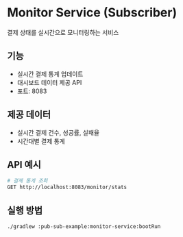 # Monitor Service (Subscriber)

결제 상태를 실시간으로 모니터링하는 서비스

## 기능
- 실시간 결제 통계 업데이트
- 대시보드 데이터 제공 API
- 포트: 8083

## 제공 데이터
- 실시간 결제 건수, 성공률, 실패율
- 시간대별 결제 통계

## API 예시
```bash
# 결제 통계 조회
GET http://localhost:8083/monitor/stats
```

## 실행 방법
```bash
./gradlew :pub-sub-example:monitor-service:bootRun
```

